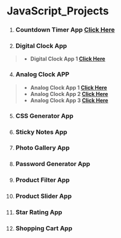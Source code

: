 # JavaScript_Projects

1. ### Countdown Timer App **[Click Here](https://gokulsankar-21.github.io/JavaScript_Projects/01_Countdown_Timer_App/)**

2. ### Digital Clock App

> - **Digital Clock App 1 [Click Here]()**

4. ### Analog Clock APP

> - **Analog Clock App 1 [Click Here](https://gokulsankar-21.github.io/JavaScript_Projects/02_Analog_Clock_App/analog-clock-app-1/)**
> - **Analog Clock App 2 [Click Here](https://gokulsankar-21.github.io/JavaScript_Projects/02_Analog_Clock_App/analog-clock-app-2/)**
> - **Analog Clock App 3 [Click Here](https://gokulsankar-21.github.io/JavaScript_Projects/02_Analog_Clock_App/analog-clock-task-app/)**

5. ### CSS Generator App []()

6. ### Sticky Notes App

7. ### Photo Gallery App

8. ### Password Generator App

9. ### Product Filter App

10. ### Product Slider App

11. ### Star Rating App

12. ### Shopping Cart App
